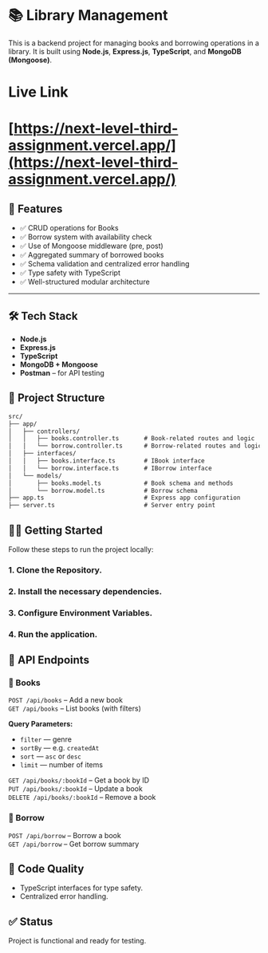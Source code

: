 # 📚 Library Management

This is a backend project for managing books and borrowing operations in a library. It is built using **Node.js**, **Express.js**, **TypeScript**, and **MongoDB (Mongoose)**.

# Live Link
# [https://next-level-third-assignment.vercel.app/](https://next-level-third-assignment.vercel.app/)

## 🚀 Features

- ✅ CRUD operations for Books
- ✅ Borrow system with availability check
- ✅ Use of Mongoose middleware (pre, post)
- ✅ Aggregated summary of borrowed books
- ✅ Schema validation and centralized error handling
- ✅ Type safety with TypeScript
- ✅ Well-structured modular architecture

---

## 🛠️ Tech Stack

- **Node.js**
- **Express.js**
- **TypeScript**
- **MongoDB + Mongoose**
- **Postman** – for API testing

## 📁 Project Structure

```txt
src/
├── app/
│   ├── controllers/
│   │   ├── books.controller.ts       # Book-related routes and logic
│   │   └── borrow.controller.ts      # Borrow-related routes and logic
│   ├── interfaces/
│   │   ├── books.interface.ts        # IBook interface
│   │   └── borrow.interface.ts       # IBorrow interface
│   └── models/
│       ├── books.model.ts            # Book schema and methods
│       └── borrow.model.ts           # Borrow schema
├── app.ts                            # Express app configuration
├── server.ts                         # Server entry point
```

## 🧑‍💻 Getting Started

Follow these steps to run the project locally:

### 1. Clone the Repository.
### 2. Install the necessary dependencies.
### 3. Configure Environment Variables.
### 4. Run the application.

## 📡 API Endpoints
### 📕 Books

`POST /api/books` – Add a new book  
`GET /api/books` – List books (with filters)  

**Query Parameters:**
- `filter` — genre
- `sortBy` — e.g. `createdAt`
- `sort` — `asc` or `desc`
- `limit` — number of items

`GET /api/books/:bookId` – Get a book by ID  
`PUT /api/books/:bookId` – Update a book  
`DELETE /api/books/:bookId` – Remove a book

### 📗 Borrow

`POST /api/borrow` – Borrow a book  
`GET /api/borrow` – Get borrow summary

## 🧹 Code Quality
- TypeScript interfaces for type safety.
- Centralized error handling.
## ✅ Status
Project is functional and ready for testing.